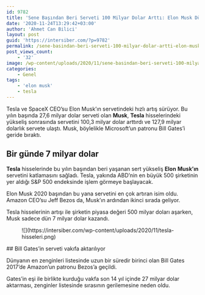 ```yaml
---
id: 9782
title: 'Sene Başından Beri Serveti 100 Milyar Dolar Arttı: Elon Musk Dünyanın En Zengin İkinci İnsanı Oldu'
date: '2020-11-24T13:29:42+03:00'
author: 'Ahmet Can Bilici'
layout: post
guid: 'https://intersiber.com/?p=9782'
permalink: /sene-basindan-beri-serveti-100-milyar-dolar-artti-elon-musk-dunyanin-en-zengin-ikinci-insani-oldu/
post_views_count:
    - '32'
image: /wp-content/uploads/2020/11/sene-basindan-beri-serveti-100-milyar-dolar-artti-elon-musk-dunyanin-en-zengin-ikinci-insani.png
categories:
    - Genel
tags:
    - 'elon musk'
    - tesla
---
```


Tesla ve SpaceX CEO’su Elon Musk’ın servetindeki hızlı artış sürüyor. Bu yılın başında 27,6 milyar dolar serveti olan **Musk**, **Tesla** hisselerindeki yükseliş sonrasında servetini 100,3 milyar dolar arttırdı ve 127,9 milyar dolarlık servete ulaştı. Musk, böylelikle Microsoft’un patronu Bill Gates’i geride bıraktı.

## Bir günde 7 milyar dolar

**Tesla** hisselerinde bu yılın başından beri yaşanan sert yükseliş **Elon** **Musk’ın** servetini katlamasını sağladı. Tesla, yakında ABD’nin en büyük 500 şirketinin yer aldığı S&amp;P 500 endeksinde işlem görmeye başlayacak.

Elon Musk 2020 başından bu yana servetini en çok artıran isim oldu. Amazon CEO’su Jeff Bezos da, Musk’ın ardından ikinci sırada geliyor.

Tesla hisselerinin artışı ile şirketin piyasa değeri 500 milyar doları aşarken, Musk sadece dün 7 milyar dolar kazandı.

<figure class="wp-block-image size-large">![](https://intersiber.com/wp-content/uploads/2020/11/tesla-hisseleri.png)</figure>## Bill Gates’in serveti vakıfa aktarılıyor

Dünyanın en zenginleri listesinde uzun bir süredir birinci olan Bill Gates 2017’de Amazon’un patronu Bezos’a geçildi.

Gates’in eşi ile birlikte kurduğu vakfa son 14 yıl içinde 27 milyar dolar aktarması, zenginler listesinde sırasının gerilemesine neden oldu.